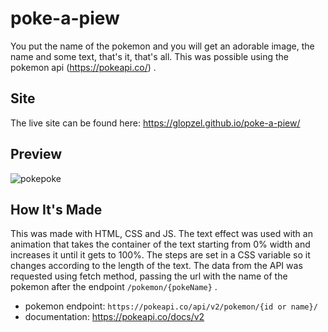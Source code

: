 # poke-a-piew

You put the name of the pokemon and you will get an adorable image, the name and some text, that's it, that's all. This was possible using the pokemon api (https://pokeapi.co/) . 

## Site
The live site can be found here: https://glopzel.github.io/poke-a-piew/ 

## Preview
![pokepoke](https://user-images.githubusercontent.com/74939915/172995480-e8ead696-c175-43b7-9ebe-8b485c5972fd.gif)

## How It's Made

This was made with HTML, CSS and JS. The text effect was used with an animation that takes the container of the text starting from 0% width and increases it until it gets to 100%. The steps are set in a CSS variable so it changes according to the length of the text. The data from the API was requested using fetch method, passing the url with the name of the pokemon after the endpoint `/pokemon/{pokeName}` .
- pokemon endpoint: `https://pokeapi.co/api/v2/pokemon/{id or name}/` 
- documentation: https://pokeapi.co/docs/v2


